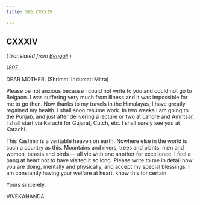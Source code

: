 ```yaml
---
title: 595 CXXXIV

---
```

  

  


## CXXXIV

(*Translated from [Bengali](b7370e6134.pdf)* )

*1897.*

DEAR MOTHER, (Shrimati Indumati Mitra)

Please be not anxious because I could not write to you and could not go
to Belgaon. I was suffering very much from illness and it was impossible
for me to go then. Now thanks to my travels in the Himalayas, I have
greatly regained my health. I shall soon resume work. In two weeks I am
going to the Punjab, and just after delivering a lecture or two at
Lahore and Amritsar, I shall start via Karachi for Gujarat, Cutch, etc.
I shall surely see you at Karachi.

This Kashmir is a veritable heaven on earth. Nowhere else in the world
is such a country as this. Mountains and rivers, trees and plants, men
and women, beasts and birds — all vie with one another for excellence. I
feel a pang at heart not to have visited it so long. Please write to me
in detail how you are doing, mentally and physically, and accept my
special blessings. I am constantly having your welfare at heart, know
this for certain. 

Yours sincerely,

VIVEKANANDA.